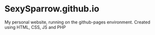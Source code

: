 # SexySparrow.github.io
My personal website, running on the github-pages environment.
Created using HTML, CSS, JS and PHP
